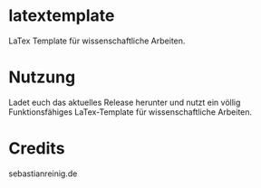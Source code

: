 # latextemplate
LaTex Template für wissenschaftliche Arbeiten. 


# Nutzung
Ladet euch das aktuelles Release herunter und nutzt ein völlig Funktionsfähiges LaTex-Template für wissenschaftliche Arbeiten.

# Credits
sebastianreinig.de
